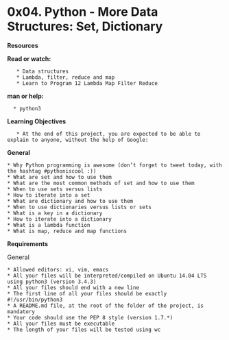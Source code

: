 # **0x04. Python - More Data Structures: Set, Dictionary**

**Resources**

**Read or watch:**

       * Data structures
       * Lambda, filter, reduce and map
       * Learn to Program 12 Lambda Map Filter Reduce

**man or help:**

      * python3

**Learning Objectives**

	   * At the end of this project, you are expected to be able to explain to anyone, without the help of Google:

**General**

	* Why Python programming is awesome (don’t forget to tweet today, with the hashtag #pythoniscool :))
	* What are set and how to use them
	* What are the most common methods of set and how to use them
	* When to use sets versus lists
	* How to iterate into a set
	* What are dictionary and how to use them
	* When to use dictionaries versus lists or sets
	* What is a key in a dictionary
	* How to iterate into a dictionary
	* What is a lambda function
	* What is map, reduce and map functions

**Requirements**

General

	* Allowed editors: vi, vim, emacs
	* All your files will be interpreted/compiled on Ubuntu 14.04 LTS using python3 (version 3.4.3)
	* All your files should end with a new line
	* The first line of all your files should be exactly #!/usr/bin/python3
	* A README.md file, at the root of the folder of the project, is mandatory
	* Your code should use the PEP 8 style (version 1.7.*)
	* All your files must be executable
	* The length of your files will be tested using wc
